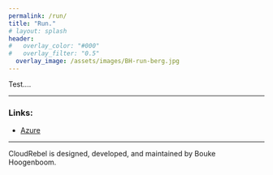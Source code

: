 ```yaml
---
permalink: /run/
title: "Run."
# layout: splash
header:
#   overlay_color: "#000"
#   overlay_filter: "0.5"
  overlay_image: /assets/images/BH-run-berg.jpg
---
```


Test....

---
### Links:

- [Azure](https://azure.com/)

---

CloudRebel is designed, developed, and maintained by Bouke Hoogenboom.
